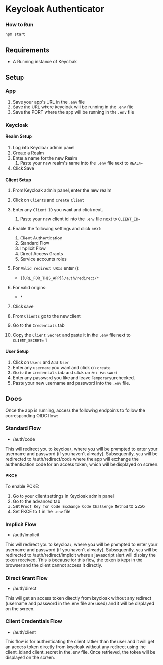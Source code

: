 # Keycloak Authenticator

### How to Run
```bash
npm start
```

## Requirements
- A Running instance of Keycloak

## Setup
### App
1. Save your app's URL in the `.env` file
2. Save the URL where keycloak will be running in the `.env` file
3. Save the PORT where the app will be running in the `.env` file

### Keycloak

#### Realm Setup
1. Log into Keycloak admin panel
2. Create a Realm
3. Enter a name for the new Realm
    1. Paste your new realm's name into the `.env` file next to `REALM=`
4. Click Save

#### Client Setup
1. From Keycloak admin panel, enter the new realm
2. Click on `Clients` and `Create Client`
3. Enter any `Client ID` you want and click next.
    1. Paste your new client id into the `.env` file next to `CLIENT_ID=`
4. Enable the following settings and click next: 
    1. Client Authentication 
    2. Standard Flow 
    3. Implicit Flow 
    4. Direct Access Grants
    5. Service accounts roles

5. For `Valid redirect URIs` enter ():
    - `{{URL_FOR_THIS_APP}}/auth/redirect/*`

6. For valid origins:
    - `*`

7. Click save
8. From `Clients` go to the new client
9. Go to the `Credentials` tab
10. Copy the `Client Secret` and paste it in the `.env` file next to  `CLIENT_SECRET=` 
1
#### User Setup

1. Click on `Users` and `Add User` 
2. Enter any `username` you want and click on `create`
3. Go to the `Credentials` tab and click on `Set Password`
4. Enter any password you like and leave `Temporary`unchecked.
5. Paste your new username and password into the `.env` file.

## Docs

Once the app is running, access the following endpoints to follow the corresponding OIDC flow:

### Standard Flow

- /auth/code

This will redirect you to keycloak, where you will be prompted to enter your username and password (if you haven't already). Subsequently, you will be redirected to /auth/redirect/code where the app will exchange the authentication code for an access token, which will be displayed on screen.  

#### PKCE

To enable PCKE:
 1. Go to your client settings in Keycloak admin panel
 2. Go to the advanced tab
 3. Set `Proof Key for Code Exchange Code Challenge Method` to S256
 4. Set PKCE to `1` in the `.env` file

### Implicit Flow

- /auth/implicit

This will redirect you to keycloak, where you will be prompted to enter your username and password (if you haven't already). Subsequently, you will be redirected to /auth/redirect/implicit where a javascript alert will display the token received. This is because for this flow, the token is kept in the browser and the client cannot access it directly.

### Direct Grant Flow

- /auth/direct

This will get an access token directly from keycloak without any redirect (username and password in the .env file are used) and it will be displayed on the screen. 

### Client Credentials Flow

- /auth/client

This flow is for authenticating the client rather than the user and it will get an access token directly from keycloak without any redirect using the client_id and client_secret in the .env file. Once retrieved, the token will be displayed on the screen. 

